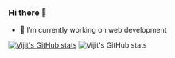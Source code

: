 ### Hi there 👋
- 🔭 I’m currently working on web development


[![Vijit's GitHub stats](https://github-readme-stats.vercel.app/api?username=jailbreakerVC)](https://github.com/jailbreakerVC/github-readme-stats)
![Vijit's GitHub stats](https://github-readme-stats.vercel.app/api?username=jailbreakerVC&show_icons=true&theme=dracula)
<!--
**jailbreakerVC/jailbreakerVC** is a ✨ _special_ ✨ repository because its `README.md` (this file) appears on your GitHub profile.

Here are some ideas to get you started:

- 🔭 I’m currently working on ...
- 🌱 I’m currently learning ...
- 👯 I’m looking to collaborate on ...
- 🤔 I’m looking for help with ...
- 💬 Ask me about ...
- 📫 How to reach me: ...
- 😄 Pronouns: ...
- ⚡ Fun fact: ...
-->
